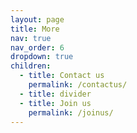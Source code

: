 ```yaml
---
layout: page
title: More
nav: true
nav_order: 6
dropdown: true
children:
  - title: Contact us
    permalink: /contactus/
  - title: divider
  - title: Join us
    permalink: /joinus/
---
```

